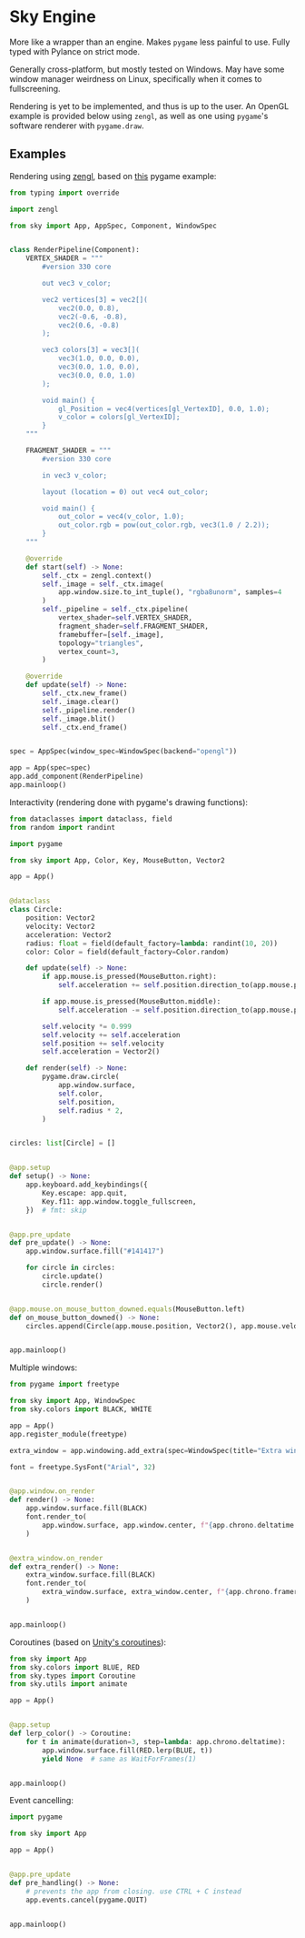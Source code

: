 # Sky Engine

More like a wrapper than an engine. Makes `pygame` less painful to use. Fully typed with Pylance on strict mode.

Generally cross-platform, but mostly tested on Windows. May have some window manager weirdness on Linux, specifically when it comes to fullscreening.

Rendering is yet to be implemented, and thus is up to the user. An OpenGL example is provided below using `zengl`, as well as one using `pygame`'s software renderer with `pygame.draw`.

## Examples

Rendering using [zengl](https://github.com/szabolcsdombi/zengl), based on [this](https://github.com/bilhox/pygame-ce/blob/main/examples/window_opengl.py) pygame example:

```py
from typing import override

import zengl

from sky import App, AppSpec, Component, WindowSpec


class RenderPipeline(Component):
    VERTEX_SHADER = """
        #version 330 core

        out vec3 v_color;

        vec2 vertices[3] = vec2[](
            vec2(0.0, 0.8),
            vec2(-0.6, -0.8),
            vec2(0.6, -0.8)
        );

        vec3 colors[3] = vec3[](
            vec3(1.0, 0.0, 0.0),
            vec3(0.0, 1.0, 0.0),
            vec3(0.0, 0.0, 1.0)
        );

        void main() {
            gl_Position = vec4(vertices[gl_VertexID], 0.0, 1.0);
            v_color = colors[gl_VertexID];
        }
    """

    FRAGMENT_SHADER = """
        #version 330 core

        in vec3 v_color;

        layout (location = 0) out vec4 out_color;

        void main() {
            out_color = vec4(v_color, 1.0);
            out_color.rgb = pow(out_color.rgb, vec3(1.0 / 2.2));
        }
    """

    @override
    def start(self) -> None:
        self._ctx = zengl.context()
        self._image = self._ctx.image(
            app.window.size.to_int_tuple(), "rgba8unorm", samples=4
        )
        self._pipeline = self._ctx.pipeline(
            vertex_shader=self.VERTEX_SHADER,
            fragment_shader=self.FRAGMENT_SHADER,
            framebuffer=[self._image],
            topology="triangles",
            vertex_count=3,
        )

    @override
    def update(self) -> None:
        self._ctx.new_frame()
        self._image.clear()
        self._pipeline.render()
        self._image.blit()
        self._ctx.end_frame()


spec = AppSpec(window_spec=WindowSpec(backend="opengl"))

app = App(spec=spec)
app.add_component(RenderPipeline)
app.mainloop()
```

Interactivity (rendering done with pygame's drawing functions):

```py
from dataclasses import dataclass, field
from random import randint

import pygame

from sky import App, Color, Key, MouseButton, Vector2

app = App()


@dataclass
class Circle:
    position: Vector2
    velocity: Vector2
    acceleration: Vector2
    radius: float = field(default_factory=lambda: randint(10, 20))
    color: Color = field(default_factory=Color.random)

    def update(self) -> None:
        if app.mouse.is_pressed(MouseButton.right):
            self.acceleration += self.position.direction_to(app.mouse.position)

        if app.mouse.is_pressed(MouseButton.middle):
            self.acceleration -= self.position.direction_to(app.mouse.position) * 3

        self.velocity *= 0.999
        self.velocity += self.acceleration
        self.position += self.velocity
        self.acceleration = Vector2()

    def render(self) -> None:
        pygame.draw.circle(
            app.window.surface,
            self.color,
            self.position,
            self.radius * 2,
        )


circles: list[Circle] = []


@app.setup
def setup() -> None:
    app.keyboard.add_keybindings({
        Key.escape: app.quit,
        Key.f11: app.window.toggle_fullscreen,
    })  # fmt: skip


@app.pre_update
def pre_update() -> None:
    app.window.surface.fill("#141417")

    for circle in circles:
        circle.update()
        circle.render()


@app.mouse.on_mouse_button_downed.equals(MouseButton.left)
def on_mouse_button_downed() -> None:
    circles.append(Circle(app.mouse.position, Vector2(), app.mouse.velocity / 3))


app.mainloop()
```

Multiple windows:

```python
from pygame import freetype

from sky import App, WindowSpec
from sky.colors import BLACK, WHITE

app = App()
app.register_module(freetype)

extra_window = app.windowing.add_extra(spec=WindowSpec(title="Extra window!"))

font = freetype.SysFont("Arial", 32)


@app.window.on_render
def render() -> None:
    app.window.surface.fill(BLACK)
    font.render_to(
        app.window.surface, app.window.center, f"{app.chrono.deltatime:.2f}", WHITE
    )


@extra_window.on_render
def extra_render() -> None:
    extra_window.surface.fill(BLACK)
    font.render_to(
        extra_window.surface, extra_window.center, f"{app.chrono.framerate:.2f}", WHITE
    )


app.mainloop()
```

Coroutines (based on [Unity's coroutines](https://docs.unity3d.com/6000.2/Documentation/Manual/Coroutines.html)):

```python
from sky import App
from sky.colors import BLUE, RED
from sky.types import Coroutine
from sky.utils import animate

app = App()


@app.setup
def lerp_color() -> Coroutine:
    for t in animate(duration=3, step=lambda: app.chrono.deltatime):
        app.window.surface.fill(RED.lerp(BLUE, t))
        yield None  # same as WaitForFrames(1)


app.mainloop()
```

Event cancelling:

```python
import pygame

from sky import App

app = App()


@app.pre_update
def pre_handling() -> None:
    # prevents the app from closing. use CTRL + C instead
    app.events.cancel(pygame.QUIT)


app.mainloop()
```
